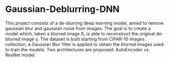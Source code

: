 # Gaussian-Deblurring-DNN
This project consists of a de-blurring deep learning model, aimed to remove gaussian blur and gaussian noise from images. The goal is to create a model which, taken a blurred image X, is able to reconstruct the original de-blurred image y. The dataset is built starting from CIFAR-10 images collection, a Gaussian Blur filter is applied to obtain the blurred images used to train the models. Two architectures are proposed: AutoEncoder vs. ResNet model.
